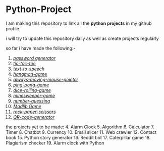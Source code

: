 # Python-Project

I am making this repository to link all the **python projects** in my github profile.

i will try to update this repository daily as well as create projects regularly

so far i have made the following:-

1. [*password generator*](https://github.com/aakarsh27/password-generator)
2. [*tic-tac-toe*](https://github.com/aakarsh27/tic-tac-toe-game)
3. [*text-to-speech*](https://github.com/aakarsh27/text-to-speech)
4. [*hangman-game*](https://github.com/aakarsh27/hangman)
5. [*always-moving-mouse-pointer*](https://github.com/aakarsh27/always-moving-mouse-pointer)
6. [*ping-pong-game*](https://github.com/aakarsh27/ping-pong-game)
7. [*dice-rolling-game*](https://github.com/aakarsh27/dice-roller)
8. [*minesweeper-game*](https://github.com/aakarsh27/minesweeper)
10. [*number-guessing*](https://github.com/aakarsh27/Guess-the-number)
11. [*Madlib Game*](https://github.com/aakarsh27/Madlib-Game)
12. [*rock-paper-scissors*](https://github.com/aakarsh27/rock-paper-scissor)
13. [*QR-code-generator*](https://github.com/aakarsh27/QR-Code-generator)

the projects yet to be made: 
4. Alarm Clock
5. Algorithm
6. Calculator
7. Timer
8. Chatbot
9. Currency
10. Email slicer
11. Web crawler
12. Contact book
15. Python story generator
16. Reddit bot
17. Caterpillar game
18. Plagiarism checker
19. Alarm clock with Python
